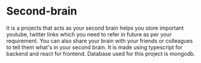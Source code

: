 
 # Second-brain
It is a projects that acts as your second brain helps you store important youtube, twitter links which you need to refer in future as per your requirement.
You can also share your brain with your friends or colleagues to tell them what's in your second brain.
It is made using typescript for backend and react for frontend. Database used for this project is mongodb. 
